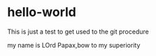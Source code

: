 # hello-world
This is just a test to get used to the git procedure

my name is LOrd Papax,bow to my superiority
